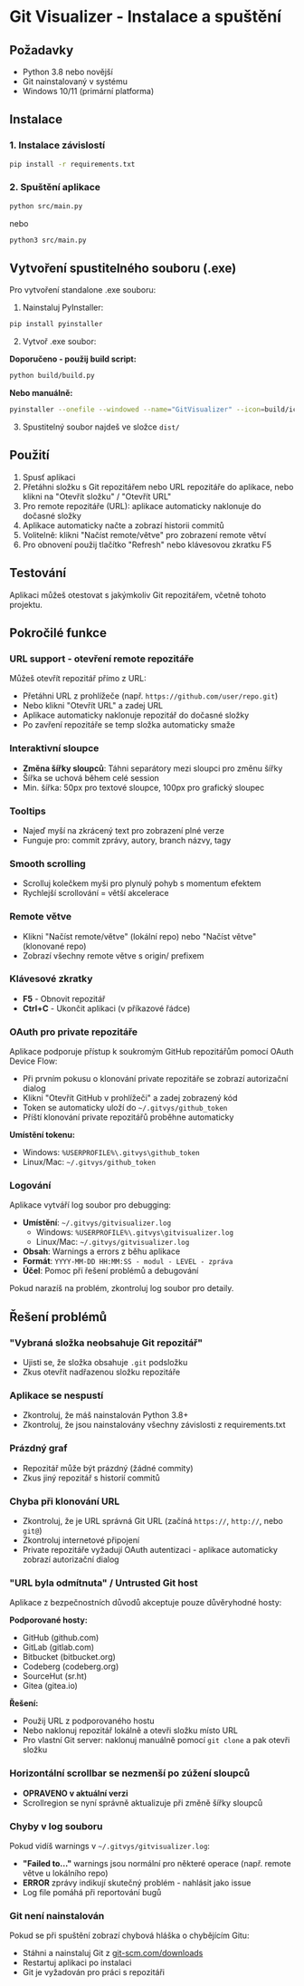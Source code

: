 # Git Visualizer - Instalace a spuštění

## Požadavky

- Python 3.8 nebo novější
- Git nainstalovaný v systému
- Windows 10/11 (primární platforma)

## Instalace

### 1. Instalace závislostí

```bash
pip install -r requirements.txt
```

### 2. Spuštění aplikace

```bash
python src/main.py
```

nebo

```bash
python3 src/main.py
```

## Vytvoření spustitelného souboru (.exe)

Pro vytvoření standalone .exe souboru:

1. Nainstaluj PyInstaller:

```bash
pip install pyinstaller
```

2. Vytvoř .exe soubor:

**Doporučeno - použij build script:**
```bash
python build/build.py
```

**Nebo manuálně:**
```bash
pyinstaller --onefile --windowed --name="GitVisualizer" --icon=build/icon.ico src/main.py
```

3. Spustitelný soubor najdeš ve složce `dist/`

## Použití

1. Spusť aplikaci
2. Přetáhni složku s Git repozitářem nebo URL repozitáře do aplikace, nebo klikni na "Otevřít složku" / "Otevřít URL"
3. Pro remote repozitáře (URL): aplikace automaticky naklonuje do dočasné složky
4. Aplikace automaticky načte a zobrazí historii commitů
5. Volitelně: klikni "Načíst remote/větve" pro zobrazení remote větví
6. Pro obnovení použij tlačítko "Refresh" nebo klávesovou zkratku F5

## Testování

Aplikaci můžeš otestovat s jakýmkoliv Git repozitářem, včetně tohoto projektu.

## Pokročilé funkce

### URL support - otevření remote repozitáře

Můžeš otevřít repozitář přímo z URL:

- Přetáhni URL z prohlížeče (např. `https://github.com/user/repo.git`)
- Nebo klikni "Otevřít URL" a zadej URL
- Aplikace automaticky naklonuje repozitář do dočasné složky
- Po zavření repozitáře se temp složka automaticky smaže

### Interaktivní sloupce

- **Změna šířky sloupců**: Táhni separátory mezi sloupci pro změnu šířky
- Šířka se uchová během celé session
- Min. šířka: 50px pro textové sloupce, 100px pro grafický sloupec

### Tooltips

- Najeď myší na zkrácený text pro zobrazení plné verze
- Funguje pro: commit zprávy, autory, branch názvy, tagy

### Smooth scrolling

- Scrolluj kolečkem myši pro plynulý pohyb s momentum efektem
- Rychlejší scrollování = větší akcelerace

### Remote větve

- Klikni "Načíst remote/větve" (lokální repo) nebo "Načíst větve" (klonované repo)
- Zobrazí všechny remote větve s origin/ prefixem

### Klávesové zkratky

- **F5** - Obnovit repozitář
- **Ctrl+C** - Ukončit aplikaci (v příkazové řádce)

### OAuth pro private repozitáře

Aplikace podporuje přístup k soukromým GitHub repozitářům pomocí OAuth Device Flow:

- Při prvním pokusu o klonování private repozitáře se zobrazí autorizační dialog
- Klikni "Otevřít GitHub v prohlížeči" a zadej zobrazený kód
- Token se automaticky uloží do `~/.gitvys/github_token`
- Příští klonování private repozitářů proběhne automaticky

**Umístění tokenu:**
- Windows: `%USERPROFILE%\.gitvys\github_token`
- Linux/Mac: `~/.gitvys/github_token`

### Logování

Aplikace vytváří log soubor pro debugging:

- **Umístění**: `~/.gitvys/gitvisualizer.log`
  - Windows: `%USERPROFILE%\.gitvys\gitvisualizer.log`
  - Linux/Mac: `~/.gitvys/gitvisualizer.log`
- **Obsah**: Warnings a errors z běhu aplikace
- **Formát**: `YYYY-MM-DD HH:MM:SS - modul - LEVEL - zpráva`
- **Účel**: Pomoc při řešení problémů a debugování

Pokud narazíš na problém, zkontroluj log soubor pro detaily.

## Řešení problémů

### "Vybraná složka neobsahuje Git repozitář"

- Ujisti se, že složka obsahuje `.git` podsložku
- Zkus otevřít nadřazenou složku repozitáře

### Aplikace se nespustí

- Zkontroluj, že máš nainstalován Python 3.8+
- Zkontroluj, že jsou nainstalovány všechny závislosti z requirements.txt

### Prázdný graf

- Repozitář může být prázdný (žádné commity)
- Zkus jiný repozitář s historií commitů

### Chyba při klonování URL

- Zkontroluj, že je URL správná Git URL (začíná `https://`, `http://`, nebo `git@`)
- Zkontroluj internetové připojení
- Private repozitáře vyžadují OAuth autentizaci - aplikace automaticky zobrazí autorizační dialog

### "URL byla odmítnuta" / Untrusted Git host

Aplikace z bezpečnostních důvodů akceptuje pouze důvěryhodné hosty:

**Podporované hosty:**

- GitHub (github.com)
- GitLab (gitlab.com)
- Bitbucket (bitbucket.org)
- Codeberg (codeberg.org)
- SourceHut (sr.ht)
- Gitea (gitea.io)

**Řešení:**

- Použij URL z podporovaného hostu
- Nebo naklonuj repozitář lokálně a otevři složku místo URL
- Pro vlastní Git server: naklonuj manuálně pomocí `git clone` a pak otevři složku

### Horizontální scrollbar se nezmenší po zúžení sloupců

- **OPRAVENO v aktuální verzi**
- Scrollregion se nyní správně aktualizuje při změně šířky sloupců

### Chyby v log souboru

Pokud vidíš warnings v `~/.gitvys/gitvisualizer.log`:

- **"Failed to..."** warnings jsou normální pro některé operace (např. remote větve u lokálního repo)
- **ERROR** zprávy indikují skutečný problém - nahlásit jako issue
- Log file pomáhá při reportování bugů

### Git není nainstalován

Pokud se při spuštění zobrazí chybová hláška o chybějícím Gitu:

- Stáhni a nainstaluj Git z [git-scm.com/downloads](https://git-scm.com/downloads)
- Restartuj aplikaci po instalaci
- Git je vyžadován pro práci s repozitáři
